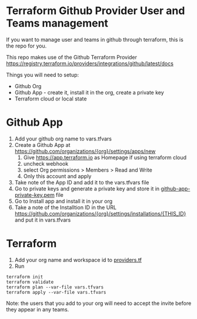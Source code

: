 # Terraform Github Provider User and Teams management
If you want to manage user and teams in github through terraform, this is the repo for you.

This repo makes use of the Github Terraform Provider https://registry.terraform.io/providers/integrations/github/latest/docs 

Things you will need to setup:
- Github Org
- Github App - create it, install it in the org, create a private key
- Terraform cloud or local state

# Github App
1. Add your github org name to vars.tfvars
2. Create a Github App at https://github.com/organizations/{org}/settings/apps/new
   1. Give https://app.terraform.io as Homepage if using terraform cloud
   2. uncheck webhook
   3. select Org permissions > Members > Read and Write
   4. Only this account and apply
3. Take note of the App ID and add it to the vars.tfvars file
4. Go to private keys and generate a private key and store it in [github-app-private-key.pem](github-app-private-key.pem) file
5. Go to Install app and install it in your org
6. Take a note of the Installtion ID in the URL https://github.com/organizations/{org}/settings/installations/{THIS_ID} and put it in vars.tfvars

# Terraform
1. Add your org name and workspace id to [providers.tf](providers.tf)
2. Run 
```
terraform init
terraform validate
terraform plan --var-file vars.tfvars
terraform apply --var-file vars.tfvars
```

Note: the users that you add to your org will need to accept the invite before they appear in any teams.
